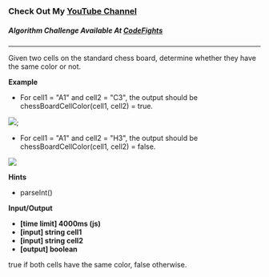 ### Check Out My [YouTube Channel](https://www.YouTube.com/CodingTutorials360)

##### Algorithm Challenge Available At [CodeFights](https://codefights.com/arcade/intro/level-6/t97bpjfrMDZH8GJhi)
---
Given two cells on the standard chess board, determine whether they have the same color or not.

**Example**

- For cell1 = "A1" and cell2 = "C3", the output should be
chessBoardCellColor(cell1, cell2) = true.

![](https://codefightsuserpics.s3.amazonaws.com/tasks/chessBoardCellColor/img/example1.png?_tm=1494338560912);

- For cell1 = "A1" and cell2 = "H3", the output should be
chessBoardCellColor(cell1, cell2) = false.

![](https://codefightsuserpics.s3.amazonaws.com/tasks/chessBoardCellColor/img/example2.png?_tm=1494338561188)

**Hints**
-   parseInt()

**Input/Output**

- **[time limit] 4000ms (js)**
- **[input] string cell1**
- **[input] string cell2**
- **[output] boolean**

true if both cells have the same color, false otherwise.